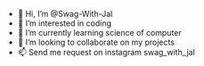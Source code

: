 - 👋 Hi, I’m @Swag-With-Jal
- 👀 I’m interested in coding
- 🌱 I’m currently learning science of computer
- 💞️ I’m looking to collaborate on my projects
- 📫 Send me request on instagram swag_with_jal

<!---
Swag-With-Jal/Swag-With-Jal is a ✨ special ✨ repository because its `README.md` (this file) appears on your GitHub profile.
You can click the Preview link to take a look at your changes.
--->
